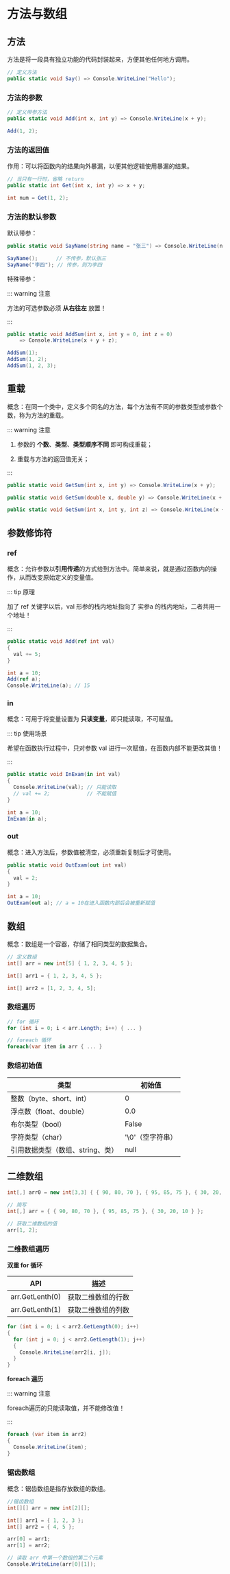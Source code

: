 # 方法与数组

## 方法

方法是将一段具有独立功能的代码封装起来，方便其他任何地方调用。

```C#
// 定义方法
public static void Say() => Console.WriteLine("Hello");
```



### 方法的参数

```C#
// 定义带参方法
public static void Add(int x, int y) => Console.WriteLine(x + y);

Add(1, 2);
```



### 方法的返回值

作用：可以将函数内的结果向外暴漏，以便其他逻辑使用暴漏的结果。

```C#
// 当只有一行时，省略 return
public static int Get(int x, int y) => x + y;

int num = Get(1, 2);
```



### 方法的默认参数

默认带参：

```C#
public static void SayName(string name = "张三") => Console.WriteLine(name);

SayName(); 		// 不传参，默认张三
SayName("李四"); // 传参，则为李四
```

特殊带参：

::: warning 注意

方法的可选参数必须 **从右往左** 放置！

:::

```C#
public static void AddSum(int x, int y = 0, int z = 0) 
    => Console.WriteLine(x + y + z);

AddSum(1);
AddSum(1, 2);
AddSum(1, 2, 3);
```



## 重载

概念：在同一个类中，定义多个同名的方法，每个方法有不同的参数类型或参数个数，称为方法的重载。

::: warning 注意

1. 参数的 **个数**、**类型**、**类型顺序不同** 即可构成重载；

2. 重载与方法的返回值无关；

:::

```C#
public static void GetSum(int x, int y) => Console.WriteLine(x + y);

public static void GetSum(double x, double y) => Console.WriteLine(x + y);

public static void GetSum(int x, int y, int z) => Console.WriteLine(x + y + z);
```



## 参数修饰符

### ref

概念：允许参数以**引用传递**的方式给到方法中。简单来说，就是通过函数内的操作，从而改变原始定义的变量值。

::: tip 原理

加了 ref 关键字以后，val 形参的栈内地址指向了 实参a 的栈内地址，二者共用一个地址！

:::

```C#
public static void Add(ref int val)
{
  val += 5;
}

int a = 10;
Add(ref a);
Console.WriteLine(a); // 15
```



### in

概念：可用于将变量设置为 **只读变量**，即只能读取，不可赋值。

::: tip 使用场景

希望在函数执行过程中，只对参数 val 进行一次赋值，在函数内部不能更改其值！

:::

```C#
public static void InExam(in int val)
{
  Console.WriteLine(val); // 只能读取
  // val += 2; 			  // 不能赋值
}

int a = 10;
InExam(in a);
```



### out

概念：进入方法后，参数值被清空，必须重新复制后才可使用。

```C#
public static void OutExam(out int val)
{
  val = 2;
}

int a = 10;
OutExam(out a); // a = 10在进入函数内部后会被重新赋值
```



## 数组

概念：数组是一个容器，存储了相同类型的数据集合。

```C#
// 定义数组
int[] arr = new int[5] { 1, 2, 3, 4, 5 };

int[] arr1 = { 1, 2, 3, 4, 5 };

int[] arr2 = [1, 2, 3, 4, 5];
```



### 数组遍历

```C#
// for 循环
for (int i = 0; i < arr.Length; i++) { ... }
```

```C#
// foreach 循环
foreach(var item in arr { ... }
```



### 数组初始值

| 类型                             | 初始值           |
| -------------------------------- | ---------------- |
| 整数（byte、short、int）         | 0                |
| 浮点数（float、double）          | 0.0              |
| 布尔类型（bool）                 | False            |
| 字符类型（char）                 | '\0'（空字符串） |
| 引用数据类型（数组、string、类） | null             |



## 二维数组

```C#
int[,] arr0 = new int[3,3] { { 90, 80, 70 }, { 95, 85, 75 }, { 30, 20, 10 } };

// 简写
int[,] arr = { { 90, 80, 70 }, { 95, 85, 75 }, { 30, 20, 10 } };

// 获取二维数组的值
arr[1, 2];
```



### 二维数组遍历

**双重 for 循环**

| API             | 描述               |
| --------------- | ------------------ |
| arr.GetLenth(0) | 获取二维数组的行数 |
| arr.GetLenth(1) | 获取二维数组的列数 |

```C#
for (int i = 0; i < arr2.GetLength(0); i++)
{
  for (int j = 0; j < arr2.GetLength(1); j++)
  {
    Console.WriteLine(arr2[i, j]);
  }
}
```

**foreach 遍历**

::: warning 注意

foreach遍历的只能读取值，并不能修改值！

:::

```C#
foreach (var item in arr2)
{
  Console.WriteLine(item);
}
```



### 锯齿数组

概念：锯齿数组是指存放数组的数组。

```C#
//锯齿数组
int[][] arr = new int[2][];

int[] arr1 = { 1, 2, 3 };
int[] arr2 = { 4, 5 };

arr[0] = arr1;
arr[1] = arr2;

// 读取 arr 中第一个数组的第二个元素
Console.WriteLine(arr[0][1]);
```
